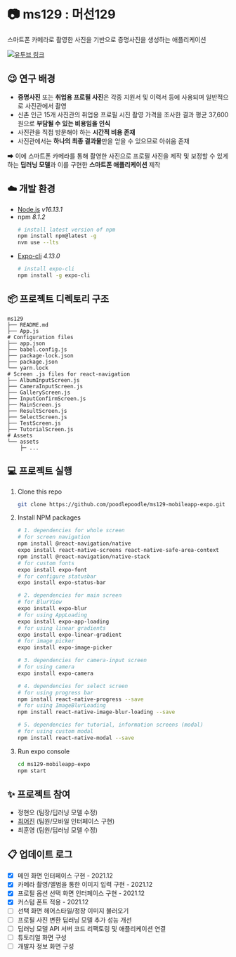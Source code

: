 # 📷 **ms129 : 머선129**
스마트폰 카메라로 촬영한 사진을 기반으로 증명사진을 생성하는 애플리케이션

[![유투브 링크](https://img.youtube.com/vi/_3O5lLitvRc/0.jpg)](https://youtu.be/_3O5lLitvRc) 

## 😉 연구 배경

* **증명사진** 또는 **취업용 프로필 사진**은 각종 지원서 및 이력서 등에 사용되며 일반적으로 사진관에서 촬영 
* 신촌 인근 15개 사진관의 취업용 프로필 시진 촬영 가격을 조사한 결과 평균 37,600원으로 **부담될 수 있는 비용임을 인식**
* 사진관을 직접 방문해야 하는 **시간적 비용 존재**
* 사진관에서는 **하나의 최종 결과물**만을 얻을 수 있으므로 아쉬움 존재

➡ 이에 스마트폰 카메라를 통해 촬영한 사진으로 프로필 사진을 제작 및 보정할 수 있게 하는 **딥러닝 모델**과 이를 구현한 **스마트폰 애플리케이션** 제작


## ☁️ 개발 환경

* [Node.js](https://nodejs.org/ko/download/) _v16.13.1_
* npm _8.1.2_
    ```sh
    # install latest version of npm
    npm install npm@latest -g
    nvm use --lts
    ```
* [Expo-cli](https://github.com/expo/expo-cli/) _4.13.0_
    ```sh
    # install expo-cli
    npm install -g expo-cli
    ```

## 📦 프로젝트 디렉토리 구조
    ms129
    ├── README.md
    ├── App.js
    # Configuration files
    ├── app.json
    ├── babel.config.js
    ├── package-lock.json
    ├── package.json
    └── yarn.lock
    # Screen .js files for react-navigation
    ├── AlbumInputScreen.js
    ├── CameraInputScreen.js
    ├── GalleryScreen.js
    ├── InputConfirmScreen.js
    ├── MainScreen.js
    ├── ResultScreen.js
    ├── SelectScreen.js
    ├── TestScreen.js
    ├── TutorialScreen.js
    # Assets
    └── assets
        ├─ ...

## 💻 프로젝트 실행

1. Clone this repo
    ```sh
    git clone https://github.com/poodlepoodle/ms129-mobileapp-expo.git
    ```
2. Install NPM packages
    ```sh
    # 1. dependencies for whole screen
    # for screen navigation
    npm install @react-navigation/native
    expo install react-native-screens react-native-safe-area-context
    npm install @react-navigation/native-stack
    # for custom fonts
    expo install expo-font
    # for configure statusbar
    expo install expo-status-bar

    # 2. dependencies for main screen
    # for BlurView
    expo install expo-blur
    # for using AppLoading
    expo install expo-app-loading
    # for using linear gradients
    expo install expo-linear-gradient
    # for image picker
    expo install expo-image-picker

    # 3. dependencies for camera-input screen
    # for using camera
    expo install expo-camera

    # 4. dependencies for select screen
    # for using progress bar
    npm install react-native-progress --save
    # for using ImageBlurLoading
    npm install react-native-image-blur-loading --save

    # 5. dependencies for tutorial, information screens (modal)
    # for using custom modal
    npm install react-native-modal --save
    ```
3. Run expo console
    ```sh
    cd ms129-mobileapp-expo
    npm start
    ```

## ✨ 프로젝트 참여
* 정현오 (팀장/딥러닝 모델 수정)
* [최어진](https://devpoodle.tistory.com) (팀원/모바일 인터페이스 구현)
* 최훈영 (팀원/딥러닝 모델 수정)

## 📋 업데이트 로그 

- [x] 메인 화면 인터페이스 구현 - 2021.12
- [x] 카메라 촬영/앨범을 통한 이미지 입력 구현 - 2021.12
- [x] 프로필 옵션 선택 화면 인터페이스 구현 - 2021.12
- [x] 커스텀 폰트 적용 - 2021.12
- [ ] 선택 화면 헤어스타일/정장 이미지 불러오기
- [ ] 프로필 사진 변환 딥러닝 모델 추가 성능 개선
- [ ] 딥러닝 모델 API 서버 코드 리팩토링 및 애플리케이션 연결
- [ ] 튜토리얼 화면 구성
- [ ] 개발자 정보 화면 구성

<!-- ACKNOWLEDGMENTS -->
<!-- ## Acknowledgments -->

<!-- LICENSE -->
<!-- ## License -->
<!-- Distributed under the MIT License. See `LICENSE.txt` for more information. -->